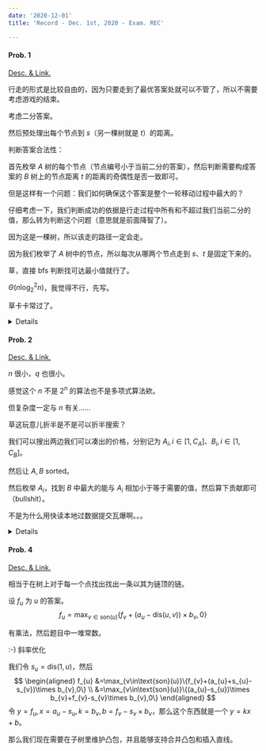 ```yaml
---
date: '2020-12-01'
title: 'Record - Dec. 1st, 2020 - Exam. REC'

---
```


#### Prob. 1

[Desc. & Link.](http://222.180.160.110:1024/contest/1011/problem/1)

行走的形式是比较自由的，因为只要走到了最优答案处就可以不管了，所以不需要考虑游戏的结束。

考虑二分答案。

然后预处理出每个节点到 $s$（另一棵树就是 $t$）的距离。

判断答案合法性：

首先枚举 $A$ 树的每个节点（节点编号小于当前二分的答案），然后判断需要构成答案的 $B$ 树上的节点距离 $t$ 的距离的奇偶性是否一致即可。

但是这样有一个问题：我们如何确保这个答案是整个一轮移动过程中最大的？

仔细考虑一下，我们判断成功的依据是行走过程中所有和不超过我们当前二分的值，那么转为判断这个问题（意思就是前面降智了）。

因为这是一棵树，所以该走的路径一定会走。

因为我们枚举了 $A$ 树中的节点，所以每次从哪两个节点走到 $s$、$t$ 是固定下来的。

草，直接 bfs 判断找可达最小值就行了。

$\Theta(n\log_{2}^{2}n)$，我觉得不行，先写。

草卡卡常过了。

<details>

```cpp
#pragma GCC optimize(1)
#pragma GCC optimize(2)
#pragma GCC optimize(3)
#pragma GCC optimize(4)
#pragma GCC optimize("Ofast")
#pragma GCC optimize("inline")
#pragma GCC optimize("-fgcse")
#pragma GCC optimize("-fgcse-lm")
#pragma GCC optimize("-fipa-sra")
#pragma GCC optimize("-ftree-pre")
#pragma GCC optimize("-ftree-vrp")
#pragma GCC optimize("-fpeephole2")
#pragma GCC optimize("-ffast-math")
#pragma GCC optimize("-fsched-spec")
#pragma GCC optimize("unroll-loops")
#pragma GCC optimize("-falign-jumps")
#pragma GCC optimize("-falign-loops")
#pragma GCC optimize("-falign-labels")
#pragma GCC optimize("-fdevirtualize")
#pragma GCC optimize("-fcaller-saves")
#pragma GCC optimize("-fcrossjumping")
#pragma GCC optimize("-fthread-jumps")
#pragma GCC optimize("-funroll-loops")
#pragma GCC optimize("-fwhole-program")
#pragma GCC optimize("-freorder-blocks")
#pragma GCC optimize("-fschedule-insns")
#pragma GCC optimize("inline-functions")
#pragma GCC optimize("-ftree-tail-merge")
#pragma GCC optimize("-fschedule-insns2")
#pragma GCC optimize("-fstrict-aliasing")
#pragma GCC optimize("-fstrict-overflow")
#pragma GCC optimize("-falign-functions")
#pragma GCC optimize("-fcse-skip-blocks")
#pragma GCC optimize("-fcse-follow-jumps")
#pragma GCC optimize("-fsched-interblock")
#pragma GCC optimize("-fpartial-inlining")
#pragma GCC optimize("no-stack-protector")
#pragma GCC optimize("-freorder-functions")
#pragma GCC optimize("-findirect-inlining")
#pragma GCC optimize("-fhoist-adjacent-loads")
#pragma GCC optimize("-frerun-cse-after-loop")
#pragma GCC optimize("inline-small-functions")
#pragma GCC optimize("-finline-small-functions")
#pragma GCC optimize("-ftree-switch-conversion")
#pragma GCC optimize("-foptimize-sibling-calls")
#pragma GCC optimize("-fexpensive-optimizations")
#pragma GCC optimize("-funsafe-loop-optimizations")
#pragma GCC optimize("inline-functions-called-once")
#pragma GCC optimize("-fdelete-null-pointer-checks")
#include <cstdio>
#include <queue>

using namespace std;

const int MAXN = 1e6 + 5;

namespace IO{
	const int sz=1<<22;
	char a[sz+5],b[sz+5],*p1=a,*p2=a,*t=b,p[105];
	inline char gc(){
		return p1==p2?(p2=(p1=a)+fread(a,1,sz,stdin),p1==p2?EOF:*p1++):*p1++;
	}
	template<class T> void gi(T& x){
		x=0; char c=gc();
		for(;c<'0'||c>'9';c=gc());
		for(;c>='0'&&c<='9';c=gc())
			x=x*10+(c-'0');
	}
	inline void flush(){fwrite(b,1,t-b,stdout),t=b; }
	inline void pc(char x){*t++=x; if(t-b==sz) flush(); }
	template<class T> void pi(T x,char c='\n'){
		if(x==0) pc('0'); int t=0;
		for(;x;x/=10) p[++t]=x%10+'0';
		for(;t;--t) pc(p[t]); pc(c);
	}
	struct F{~F(){flush();}}f; 
}
using IO::gi;
using IO::pi;

template<typename _T> _T MIN ( const _T x, const _T y ) { return x < y ? x : y; }

struct GraphSet {
	int to, nx;
	GraphSet ( int T = 0, int N = 0 ) { to = T, nx = N; }
} asA[MAXN * 2], asB[MAXN * 2];

int n, s, t, cntA, cntB, beginA[MAXN], beginB[MAXN], disA[MAXN], disB[MAXN], visA[MAXN], visB[MAXN];

void makeEdgeA ( const int u, const int v ) { asA[++ cntA] = GraphSet ( v, beginA[u] ), beginA[u] = cntA; }
void makeEdgeB ( const int u, const int v ) { asB[++ cntB] = GraphSet ( v, beginB[u] ), beginB[u] = cntB; }

void dfsA ( const int u, const int lst, const int dis ) {
	disA[u] = dis;
	for ( int i = beginA[u]; i; i = asA[i].nx ) {
		int v = asA[i].to;
		if ( v == lst )	continue;
		dfsA ( v, u, dis + 1 );
	}
}

void dfsB ( const int u, const int lst, const int dis ) {
	disB[u] = dis;
	for ( int i = beginB[u]; i; i = asB[i].nx ) {
		int v = asB[i].to;
		if ( v == lst )	continue;
		dfsB ( v, u, dis + 1 );
	}
}

void behaveOneSide ( int ark, int& mnA, int& mnB, int& ord, priority_queue<int, vector<int>, greater<int>>& align ) {
	int preSave = mnA;
	while ( ! align.empty () ) {
		int u = align.top ();
		if ( u + mnB > ark )	break;
		else	align.pop ();
		for ( int i = beginA[u]; i; i = asA[i].nx ) {
			int v = asA[i].to;
			if ( visA[v] )	continue;
			visA[v] = 1, align.push ( v );
			mnA = MIN ( mnA, v );
		}
	}
	if ( mnA == preSave )	++ ord;
	else	ord = 0;
}

void behaveAnotherSide ( int ark, int& mnA, int& mnB, int& ord, priority_queue<int, vector<int>, greater<int>>& align ) {
	int preSave = mnB;
	while ( ! align.empty () ) {
		int u = align.top ();
		if ( u + mnA > ark )	break;
		else	align.pop ();
		for ( int i = beginB[u]; i; i = asB[i].nx ) {
			int v = asB[i].to;
			if ( visB[v] )	continue;
			visB[v] = 1, align.push ( v );
			mnB = MIN ( mnB, v );
		}
	}
	if ( mnB == preSave )	++ ord;
	else	ord = 0;
}

priority_queue<int, vector<int>, greater<int>> oneQ, anotherQ;
bool check ( const int x ) {
	for ( int i = 1; i <= n; ++ i )	visA[i] = visB[i] = 0;
	for ( ; ! oneQ.empty (); oneQ.pop () ) ;
	for ( ; ! anotherQ.empty (); anotherQ.pop () ) ;
	oneQ.push ( s ), anotherQ.push ( t );
	visA[s] = 1, visB[t] = 1;
	int turn = 0, mnA = s, mnB = t, ord = 0;
	while ( mnA > 1 || mnB > 1 ) {
		turn ^= 1;
		if ( turn )	behaveOneSide ( x, mnA, mnB, ord, oneQ );
		else	behaveAnotherSide ( x, mnA, mnB, ord, anotherQ );
		if ( ord > 2 )	break;
	}
	if ( mnA == 1 && mnB == 1 )	return 1;
	else	return 0;
}

int solve ( int l, int r ) {
	while ( l + 1 < r ) {
		int mid = ( l + r ) >> 1;
		if ( check ( mid ) )	r = mid;
		else	l = mid;
	}
	return r;
}

int main () {
	int tCase;
	gi ( tCase );
	while ( tCase -- > 0 ) {
		gi ( n ), cntA = cntB = 0;
		for ( int i = 1; i <= n; ++ i )	beginA[i] = 0, beginB[i] = 0;
		for ( int i = 1, u, v; i < n; ++ i ) {
			gi ( u ), gi ( v );
			makeEdgeA ( u, v ), makeEdgeA ( v, u );
		}
		for ( int i = 1, u, v; i < n; ++ i ) {
			gi ( u ), gi ( v );
			makeEdgeB ( u, v ), makeEdgeB ( v, u );
		}
		gi ( s ), gi ( t );
		// dfsA ( s, 0, 0 ), dfsB ( t, 0, 0 );
		pi ( solve ( 1, n << 1 ) );
	}
	return 0;
}
```

</details>

#### Prob. 2

[Desc. & Link.](http://222.180.160.110:1024/contest/1011/problem/2)

$n$ 很小，$q$ 也很小。

感觉这个 $n$ 不是 $2^{n}$ 的算法也不是多项式算法欸。

但复杂度一定与 $n$ 有关……

草这玩意儿折半是不是可以折半搜索？

我们可以搜出两边我们可以凑出的价格，分别记为 $A_{i},i\in[1,C_{A}]$、$B_{i},i\in[1,C_{B}]$。

然后让 $A,B$ sorted。

然后枚举 $A_{i}$，找到 $B$ 中最大的能与 $A_{i}$ 相加小于等于需要的值，然后算下贡献即可（bullshit）。

不是为什么用快读本地过数据提交瓦爆啊。。。

<details>

```cpp
#include<cstdio>
#include<algorithm>
using namespace std;
void read(long long &hhh)
{
	long long x=0;
	char c=getchar();
	while(((c<'0')|(c>'9'))&(c^'-'))	c=getchar();
	if(c^'-')	x=c^'0';
	char d=getchar();
	while((d>='0')&(d<='9'))
	{
		x=(x<<3)+(x<<1)+(d^'0');
		d=getchar();
	}
	if(c^'-')	hhh=x;
	else	hhh=-x;
}
void writing(long long x)
{
	if(!x)	return;
	if(x>9)	writing(x/10);
	putchar((x%10)^'0');
}
void write(long long x)
{
	if(x<0)
	{
		putchar('-');
		x=-x;
	}
	else if(!x)
	{
		putchar('0');
		putchar('\n');
		return;
	}
	writing(x);
	putchar('\n');
}
long long n,q,endone,beginano,onesiz,onebuc[2000005],anosiz,anobuc[2000005],opl,opr,cud[45];
void dfs(long long now,long long cur)
{
	if(now==endone+1)	onebuc[++onesiz]=cur;
	else
	{
		dfs(now+1,cur+cud[now]);
		dfs(now+1,cur);
	}
}
void exdfs(long long now,long long cur)
{
	if(now==n+1)	anobuc[++anosiz]=cur;
	else
	{
		exdfs(now+1,cur+cud[now]);
		exdfs(now+1,cur);
	}
}
long long solve(long long mos)
{
	long long now=anosiz;
	long long res=0;
	for(long long i=1;i<=onesiz;++i)
	{
		while(now&&onebuc[i]+anobuc[now]>mos)	now--;
		res+=now;
	}
	return res;
}
int main()
{
//	read(n);
//	read(q);
	scanf("%lld%lld",&n,&q);
//	for(long long i=1;i<=n;++i)	read(cud[i]);
	for(long long i=1;i<=n;++i)	scanf("%lld",&cud[i]);
	endone=(n>>1);
	beginano=endone+1;
	dfs(1,0);
	exdfs(beginano,0);
	sort(onebuc+1,onebuc+onesiz+1);
	sort(anobuc+1,anobuc+anosiz+1);
	while(q--)
	{
		scanf("%lld%lld",&opl,&opr);
//		read(opl);
//		read(opr);
//		write(solve(opr)-solve(opl-1));
		printf("%lld\n",solve(opr)-solve(opl-1));
	}
	return 0;
}
```

</details>

#### Prob. 4

[Desc. & Link.](http://222.180.160.110:1024/contest/1011/problem/4)

相当于在树上对于每一个点找出找出一条以其为链顶的链。

设 $f_{u}$ 为 $u$ 的答案。
$$
f_{u}=\max_{v\in\text{son}(u)}\{f_{v}+(a_{u}-\text{dis}(u,v))\times b_{v},0\}
$$


有乘法，然后题目中一堆常数。

:-) 斜率优化

我们令 $s_{u}=\text{dis}(1,u)$，然后
$$
\begin{aligned}
f_{u}
&=\max_{v\in\text{son}(u)}\{f_{v}+(a_{u}+s_{u}-s_{v})\times b_{v},0\} \\
&=\max_{v\in\text{son}(u)}\{(a_{u}-s_{u})\times b_{v}+f_{v}-s_{v}\times b_{v},0\}
\end{aligned}
$$
令 $y=f_{u},x=a_{u}-s_{u},k=b_{v},b=f_{v}-s_{v}\times b_{v}$，那么这个东西就是一个 $y=kx+b$。

那么我们现在需要在子树里维护凸包，并且能够支持合并凸包和插入直线。
